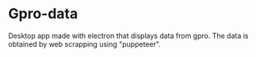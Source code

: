 # Gpro-data

Desktop app made with electron that displays data from gpro.
The data is obtained by web scrapping using "puppeteer".
